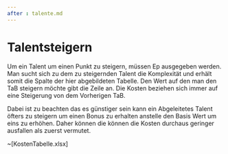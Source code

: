```yaml
---
after : talente.md
---
```

# Talentsteigern

Um ein Talent um einen Punkt zu steigern, müssen Ep ausgegeben werden. Man sucht
sich zu dem zu steigernden Talent die Komplexität und erhält somit die Spalte
der hier abgebildeten Tabelle. Den Wert auf den man den TaB steigern möchte gibt
die Zeile an. Die Kosten beziehen sich immer auf eine Steigerung von dem
Vorherigen TaB.

Dabei ist zu beachten das es günstiger sein kann ein Abgeleitetes Talent öfters
zu steigern um einen Bonus zu erhalten anstelle den Basis Wert um eins zu
erhöhen. Daher können die können die Kosten durchaus geringer ausfallen als
zuerst vermutet.


~[KostenTabelle.xlsx]


